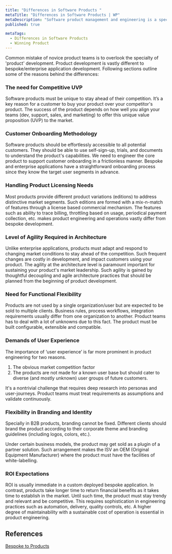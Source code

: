 ```yaml
---
title: "Differences in Software Products "
metaTitle: "Differences in Software Products | WP"
metaDescription: "Software product management and engineering is a specialty that differs from enterprise or bespoke applications."
published: true

metaTags:
  - Differences in Software Products
  - Winning Product
---
```


Common mistake of novice product teams is to overlook the specialty of 'product' development. Product development is vastly different to bespoke/enterprise application development. Following sections outline some of the reasons behind the differences:

### The need for Competitive UVP

Software products must be unique to stay ahead of their competition. It’s a key reason for a customer to buy your product over your competitor's product. The success of the product depends on how well you align your teams (dev, support, sales, and marketing) to offer this unique value proposition (UVP) to the market.

### Customer Onboarding Methodology

Software products should be effortlessly accessible to all potential customers. They should be able to use self-sign-up, trials, and documents to understand the product's capabilities. We need to engineer the core product to support customer onboarding in a frictionless manner. Bespoke and enterprise applications have a straightforward onboarding process since they know the target user segments in advance.

### Handling Product Licensing Needs

Most products provide different product variations (editions) to address distinctive market segments. Such editions are formed with a mix-n-match of features through a license based commercial mechanism. The features such as ability to trace billing, throttling based on usage, periodical payment collection, etc. makes product engineering and operations vastly differ from bespoke development.

### Level of Agility Required in Architecture

Unlike enterprise applications, products must adapt and respond to changing market conditions to stay ahead of the competition. Such frequent changes are costly in development, and impact customers using your product. The agility at the architecture level is paramount important for sustaining your product's market leadership. Such agility is gained by thoughtful decoupling and agile architecture practices that should be planned from the beginning of product development.

### Need for Functional Flexibility

Products are not used by a single organization/user but are expected to be sold to multiple clients. Business rules, process workflows, integration requirements usually differ from one organization to another. Product teams has to deal with a lot of unknowns due to this fact. The product must be built configurable, extensible and compatible.

### Demands of User Experience

The importance of ‘user experience’ is far more prominent in product engineering for two reasons.
<ol>
<li>The obvious market competition factor</li>
<li>The products are not made for a known user base but should cater to diverse (and mostly unknown) user groups of future customers.</li>
</ol>

It's a nontrivial challenge that requires deep research into personas and user-journeys. Product teams must treat requirements as assumptions and validate continuously.


### Flexibility in Branding and Identity

Specially in B2B products, branding cannot be fixed. Different clients should brand the product according to their corporate theme and branding guidelines (including logos, colors, etc.).

Under certain business models, the product may get sold as a plugin of a partner solution. Such arrangement makes the ISV an OEM (Original Equipment Manufacturer) where the product must have the facilities of white-labelling.


### ROI Expectations

ROI is usually immediate in a custom deployed bespoke application. In contrast, products take longer time to return financial benefits as it takes time to establish in the market. Until such time, the product must stay trendy and relevant and be competitive. This requires sophistication in engineering practices such as automation, delivery, quality controls, etc. A higher degree of maintainability with a sustainable cost of operation is essential in product engineering.

## References

[Bespoke to Products](https://www.researchgate.net/publication/268372220_Productization_The_process_of_transforming_from_customer-specific_software_development_to_product_software_development)
